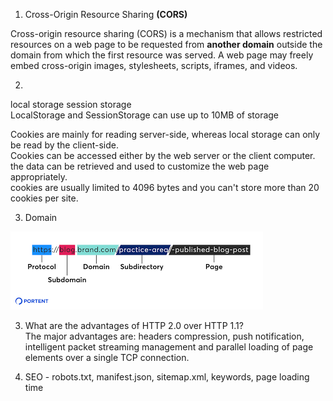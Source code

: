 1. Cross-Origin Resource Sharing **(CORS)**

Cross-origin resource sharing (CORS) is a mechanism that allows restricted resources on a web page to be requested from **another domain** outside the domain from which the first resource was served. A web page may freely embed cross-origin images, stylesheets, scripts, iframes, and videos.

2. 
local storage
session storage<br/>
LocalStorage and SessionStorage can use up to 10MB of storage<br/>

Cookies are mainly for reading server-side, whereas local storage can only be read by the client-side.<br/>
Cookies can be accessed either by the web server or the client computer.<br/>
the data can be retrieved and used to customize the web page appropriately.<br/>
cookies are usually limited to 4096 bytes and you can't store more than 20 cookies per site.<br/> 

3. Domain
<img src="domain.png"/>

3. What are the advantages of HTTP 2.0 over HTTP 1.1?<br/>
The major advantages are: headers compression, push notification, intelligent packet streaming management and parallel loading of page elements over a single TCP connection.

4. SEO - robots.txt, manifest.json, sitemap.xml,  keywords, page loading time

